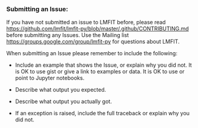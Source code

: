 ###  Submitting an Issue:

If you have not submitted an issue to LMFIT before, please read https://github.com/lmfit/lmfit-py/blob/master/.github/CONTRIBUTING.md before submitting any Issues. Use the Mailing list  https://groups.google.com/group/lmfit-py for questions about LMFIT.

When submitting an Issue please remember to include the following:

- Include an example that shows the Issue, or explain why you did not.   It is OK to use gist or give a link to examples or data. It is OK to use or point to Jupyter notebooks.

- Describe what output you expected.

- Describe what output you actually got.

- If an exception is raised, include the full traceback or explain why you did not.
